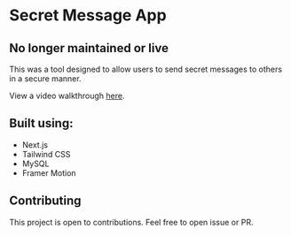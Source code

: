 # Secret Message App

## No longer maintained or live

This was a tool designed to allow users to send secret messages to others in a
secure manner.

View a video walkthrough [here](https://www.loom.com/share/583aa40bacec4257ab2e2cf8596f4885). 

## Built using:

- Next.js
- Tailwind CSS
- MySQL
- Framer Motion

## Contributing

This project is open to contributions. Feel free to open issue or PR.
